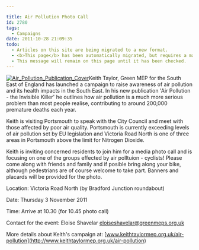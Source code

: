 ```yaml
---

title: Air Pollution Photo Call
id: 2780
tags:
  - Campaigns
date: 2011-10-28 21:09:35
todo:
  - Articles on this site are being migrated to a new format.
  - <b>This page</b> has been automatically migrated, but requires a manual check-&amp;-tune to ensure the format and links all work as expected.
  - This message will remain on this page until it has been checked.
---
```


[![](http://www.pompeybug.co.uk/wp-content/uploads/2011/10/Air_Pollution_Publication_Cover-212x300.jpg "Air_Pollution_Publication_Cover")](http://www.pompeybug.co.uk/wp-content/uploads/2011/10/Air_Pollution_Publication_Cover.jpg)Keith Taylor, Green MEP for the South East of England has launched a campaign to raise awareness of air pollution and its health impacts in the South East. In his new publication 'Air Pollution - the Invisible Killer' he outlines how air pollution is a much more serious problem than most people realise, contributing to around 200,000 premature deaths each year.

Keith is visiting Portsmouth to speak with the City Council and meet with those affected by poor air quality. Portsmouth is currently exceeding levels of air pollution set by EU legislation and Victoria Road North is one of three areas in Portsmouth above the limit for Nitrogen Dioxide.

Keith is inviting concerned residents to join him for a media photo call and is focusing on one of the groups effected by air polltuion - cyclists! Please come along with friends and family and if posible bring along your bike, although pedestrians are of course welcome to take part. Banners and placards will be provided for the photo.

Location: Victoria Road North (by Bradford Junction roundabout)

Date: Thursday 3 November 2011

Time: Arrive at 10.30 (for 10.45 photo call)

Contact for the event: Eloise Shavelar eloiseshavelar@greenmeps.org.uk

More details about Keith's campaign at: [www.keithtaylormep.org.uk/air-pollution](http://www.keithtaylormep.org.uk/air-pollution)

